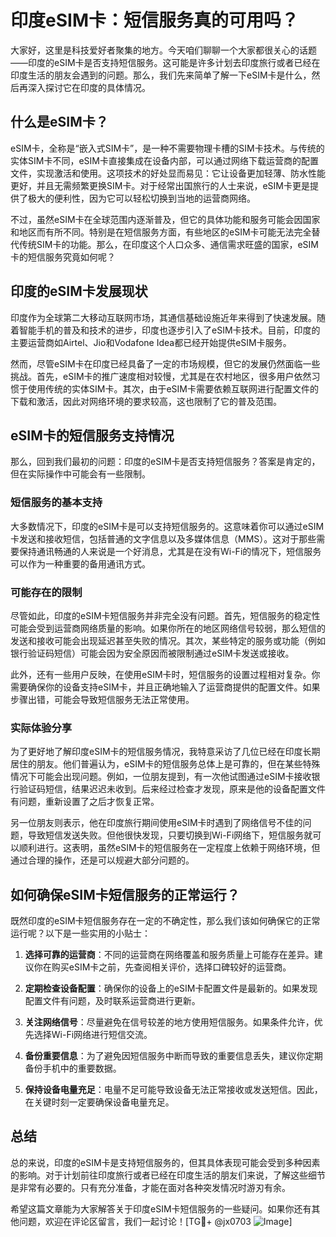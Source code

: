 # 印度eSIM卡：短信服务真的可用吗？

大家好，这里是科技爱好者聚集的地方。今天咱们聊聊一个大家都很关心的话题——印度的eSIM卡是否支持短信服务。这可能是许多计划去印度旅行或者已经在印度生活的朋友会遇到的问题。那么，我们先来简单了解一下eSIM卡是什么，然后再深入探讨它在印度的具体情况。

## 什么是eSIM卡？

eSIM卡，全称是“嵌入式SIM卡”，是一种不需要物理卡槽的SIM卡技术。与传统的实体SIM卡不同，eSIM卡直接集成在设备内部，可以通过网络下载运营商的配置文件，实现激活和使用。这项技术的好处显而易见：它让设备更加轻薄、防水性能更好，并且无需频繁更换SIM卡。对于经常出国旅行的人士来说，eSIM卡更是提供了极大的便利性，因为它可以轻松切换到当地的运营商网络。

不过，虽然eSIM卡在全球范围内逐渐普及，但它的具体功能和服务可能会因国家和地区而有所不同。特别是在短信服务方面，有些地区的eSIM卡可能无法完全替代传统SIM卡的功能。那么，在印度这个人口众多、通信需求旺盛的国家，eSIM卡的短信服务究竟如何呢？

## 印度的eSIM卡发展现状

印度作为全球第二大移动互联网市场，其通信基础设施近年来得到了快速发展。随着智能手机的普及和技术的进步，印度也逐步引入了eSIM卡技术。目前，印度的主要运营商如Airtel、Jio和Vodafone Idea都已经开始提供eSIM卡服务。

然而，尽管eSIM卡在印度已经具备了一定的市场规模，但它的发展仍然面临一些挑战。首先，eSIM卡的推广速度相对较慢，尤其是在农村地区，很多用户依然习惯于使用传统的实体SIM卡。其次，由于eSIM卡需要依赖互联网进行配置文件的下载和激活，因此对网络环境的要求较高，这也限制了它的普及范围。

## eSIM卡的短信服务支持情况

那么，回到我们最初的问题：印度的eSIM卡是否支持短信服务？答案是肯定的，但在实际操作中可能会有一些限制。

### 短信服务的基本支持

大多数情况下，印度的eSIM卡是可以支持短信服务的。这意味着你可以通过eSIM卡发送和接收短信，包括普通的文字信息以及多媒体信息（MMS）。这对于那些需要保持通讯畅通的人来说是一个好消息，尤其是在没有Wi-Fi的情况下，短信服务可以作为一种重要的备用通讯方式。

### 可能存在的限制

尽管如此，印度的eSIM卡短信服务并非完全没有问题。首先，短信服务的稳定性可能会受到运营商网络质量的影响。如果你所在的地区网络信号较弱，那么短信的发送和接收可能会出现延迟甚至失败的情况。其次，某些特定的服务或功能（例如银行验证码短信）可能会因为安全原因而被限制通过eSIM卡发送或接收。

此外，还有一些用户反映，在使用eSIM卡时，短信服务的设置过程相对复杂。你需要确保你的设备支持eSIM卡，并且正确地输入了运营商提供的配置文件。如果步骤出错，可能会导致短信服务无法正常使用。

### 实际体验分享

为了更好地了解印度eSIM卡的短信服务情况，我特意采访了几位已经在印度长期居住的朋友。他们普遍认为，eSIM卡的短信服务总体上是可靠的，但在某些特殊情况下可能会出现问题。例如，一位朋友提到，有一次他试图通过eSIM卡接收银行验证码短信，结果迟迟未收到。后来经过检查才发现，原来是他的设备配置文件有问题，重新设置了之后才恢复正常。

另一位朋友则表示，他在印度旅行期间使用eSIM卡时遇到了网络信号不佳的问题，导致短信发送失败。但他很快发现，只要切换到Wi-Fi网络下，短信服务就可以顺利进行。这表明，虽然eSIM卡的短信服务在一定程度上依赖于网络环境，但通过合理的操作，还是可以规避大部分问题的。

## 如何确保eSIM卡短信服务的正常运行？

既然印度的eSIM卡短信服务存在一定的不确定性，那么我们该如何确保它的正常运行呢？以下是一些实用的小贴士：

1. **选择可靠的运营商**：不同的运营商在网络覆盖和服务质量上可能存在差异。建议你在购买eSIM卡之前，先查阅相关评价，选择口碑较好的运营商。

2. **定期检查设备配置**：确保你的设备上的eSIM卡配置文件是最新的。如果发现配置文件有问题，及时联系运营商进行更新。

3. **关注网络信号**：尽量避免在信号较差的地方使用短信服务。如果条件允许，优先选择Wi-Fi网络进行短信交流。

4. **备份重要信息**：为了避免因短信服务中断而导致的重要信息丢失，建议你定期备份手机中的重要数据。

5. **保持设备电量充足**：电量不足可能导致设备无法正常接收或发送短信。因此，在关键时刻一定要确保设备电量充足。

## 总结

总的来说，印度的eSIM卡是支持短信服务的，但其具体表现可能会受到多种因素的影响。对于计划前往印度旅行或者已经在印度生活的朋友们来说，了解这些细节是非常有必要的。只有充分准备，才能在面对各种突发情况时游刃有余。

希望这篇文章能为大家解答关于印度eSIM卡短信服务的一些疑问。如果你还有其他问题，欢迎在评论区留言，我们一起讨论！[TG💪+ @jx0703 ![Image](https://github.com/user-attachments/assets/dbca1d08-cadb-493c-b0ec-ad6f7a83f270)]